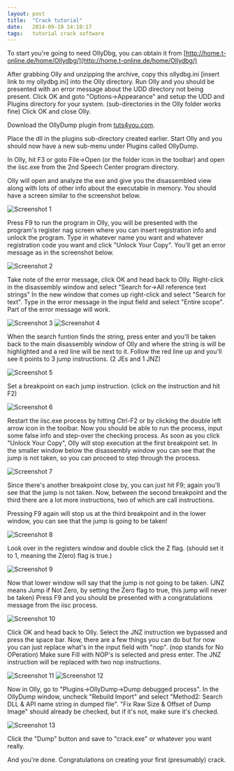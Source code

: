 ```yaml
---
layout: post
title:  "Crack tutorial"
date:   2014-09-10 14:10:17
tags:   tutorial crack software
---
```

To start you're going to need OllyDbg, you can obtain it from
[http://home.t-online.de/home/Ollydbg/](http://home.t-online.de/home/Ollydbg/)

After grabbing Olly and unzipping the archive, copy this ollydbg.ini
[insert link to my ollydbg.ini] into the Olly directory.
Run Olly and you should be presented with an error message about the
UDD directory not being present.
Click OK and goto "Options->Appearance" and setup the UDD and Plugins
directory for your system. (sub-directories in the Olly folder works fine)
Click OK and close Olly.

Download the OllyDump plugin from [tuts4you.com](https://tuts4you.com/download.php?view.88).

Place the dll in the plugins sub-directory created earlier.
Start Olly and you should now have a new sub-menu under Plugins called
OllyDump.

In Olly, hit F3 or goto File->Open (or the folder icon in the toolbar)
and open the iisc.exe from the 2nd Speech Center program directory.

Olly will open and analyze the exe and give you the disassembled view
along with lots of other info about the executable in memory.
You should have a screen similar to the screenshot below.

![Screenshot 1](/images/ssc_tut1.png)

Press F9 to run the program in Olly, you will be presented with the
program's register nag screen where you can insert registration info
and unlock the program.
Type in whatever name you want and whatever registration code you want
and click "Unlock Your Copy".
You'll get an error message as in the screenshot below.

![Screenshot 2](/images/ssc_tut2.png)

Take note of the error message, click OK and head back to Olly.
Right-click in the disassembly window and select "Search for->All
reference text strings"
In the new window that comes up right-click and select "Search for
text". Type in the error message in the input field and select "Entire
scope".
Part of the error message will work.

![Screenshot 3](/images/ssc_tut3.png)
![Screenshot 4](/images/ssc_tut4.png)

When the search funtion finds the string, press enter and you'll be
taken back to the main disassembly window of Olly and where the string
is will be highlighted and a red line will be next to it.
Follow the red line up and you'll see it points to 3 jump
instructions. (2 JEs and 1 JNZ)

![Screenshot 5](/images/ssc_tut5.png)

Set a breakpoint on each jump instruction. (click on the instruction and hit F2)

![Screenshot 6](/images/ssc_tut6.png)

Restart the iisc.exe process by hitting Ctrl-F2 or by clicking the
double left arrow icon in the toolbar.
Now you should be able to run the process, input some false info and
step-over the checking process.
As soon as you click "Unlock Your Copy", Olly will stop execution at
the first breakpoint set.
In the smaller window below the disassembly window you can see that
the jump is not taken, so you can proceed to step through the process.

![Screenshot 7](/images/ssc_tut7.png)

Since there's another breakpoint close by, you can just hit F9; again
you'll see that the jump is not taken.
Now, between the second breakpoint and the third there are a lot more
instructions, two of which are call instructions.

Pressing F9 again will stop us at the third breakpoint and in the
lower window, you can see that the jump is going to be taken!

![Screenshot 8](/images/ssc_tut8.png)

Look over in the registers window and double click the Z flag. (should
set it to 1, meaning the Z(ero) flag is true.)

![Screenshot 9](/images/ssc_tut9.png)

Now that lower window will say that the jump is not going to be
taken. (JNZ means Jump if Not Zero, by setting the Zero flag to true,
this jump will never be taken)
Press F9 and you should be presented with a congratulations message
from the iisc process.

![Screenshot 10](/images/ssc_tut10.png)

Click OK and head back to Olly.
Select the JNZ instruction we bypassed and press the space bar.
Now, there are a few things you can do but for now you can just
replace what's in the input field with "nop". (nop stands for No
OPeration)
Make sure Fill with NOP's is selected and press enter.
The JNZ instruction will be replaced with two nop instructions.

![Screenshot 11](/images/ssc_tut11.png)
![Screenshot 12](/images/ssc_tut12.png)

Now in Olly, go to "Plugins->OllyDump->Dump debugged process".
In the OllyDump window, uncheck "Rebuild Import" and select "Method2:
Search DLL & API name string in dumped file".
"Fix Raw Size & Offset of Dump Image" should already be checked, but
if it's not, make sure it's checked.

![Screenshot 13](/images/ssc_tut13.png)

Click the "Dump" button and save to "crack.exe" or whatever you want
really.

And you're done.
Congratulations on creating your first (presumably) crack.
